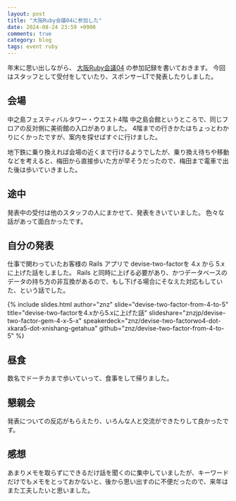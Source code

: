 ```yaml
---
layout: post
title: "大阪Ruby会議04に参加した"
date: 2024-08-24 23:59 +0900
comments: true
category: blog
tags: event ruby
---
```

年末に思い出しながら、
[大阪Ruby会議04](https://rubykansai.github.io/osaka04/)
の参加記録を書いておきます。
今回はスタッフとして受付をしていたり、スポンサーLTで発表したりしました。

<!--more-->

## 会場

中之島フェスティバルタワー・ウエスト4階 中之島会館というところで、同じフロアの反対側に美術館の入口がありました。
4階までの行きかたはちょっとわかりにくかったですが、案内を探せばすぐに行けました。

地下鉄に乗り換えれば会場の近くまで行けるようでしたが、乗り換え待ちや移動などを考えると、梅田から直接歩いた方が早そうだったので、梅田まで電車で出た後は歩いていきました。

## 途中

発表中の受付は他のスタッフの人にまかせて、発表をきいていました。
色々な話があって面白かったです。

## 自分の発表

仕事で関わっていたお客様の Rails アプリで devise-two-factorを 4.x から 5.x に上げた話をしました。
Rails と同時に上げる必要があり、かつデータベースのデータの持ち方の非互換があるので、もし下げる場合にそなえた対応もしていた、という話でした。

{% include slides.html author="znz" slide="devise-two-factor-from-4-to-5" title="devise-two-factorを4.xから5.xに上げた話" slideshare="znzjp/devise-two-factor-gem-4-x-5-x" speakerdeck="znz/devise-two-factorwo4-dot-xkara5-dot-xnishang-getahua" github="znz/devise-two-factor-from-4-to-5" %}

## 昼食

数名でドーチカまで歩いていって、食事をして帰りました。

## 懇親会

発表についての反応がもらえたり、いろんな人と交流ができたりして良かったです。

## 感想

あまりメモを取らずにできるだけ話を聞くのに集中していましたが、キーワードだけでもメモをとっておかないと、後から思い出すのに不便だったので、来年はまた工夫したいと思いました。
